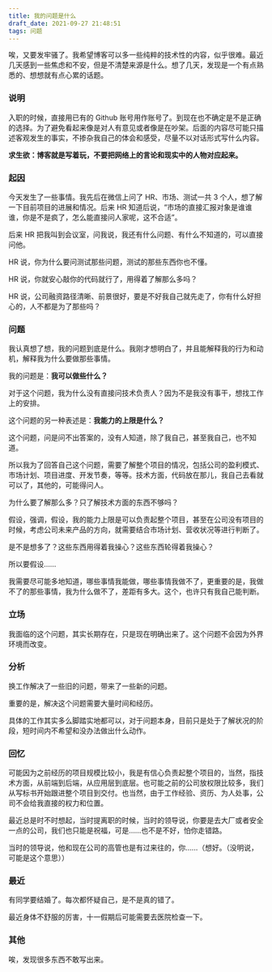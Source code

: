 ```yaml
---
title: 我的问题是什么
draft_date: 2021-09-27 21:48:51
tags: 问题
---
```


唉，又要发牢骚了。我希望博客可以多一些纯粹的技术性的内容，似乎很难。最近几天感到一些焦虑和不安，但是不清楚来源是什么。想了几天，发现是一个有点熟悉的、想想就有点心累的话题。

### 说明

入职的时候，直接用已有的 Github 账号用作账号了。到现在也不确定是不是正确的选择。为了避免看起来像是对人有意见或者像是在吵架。后面的内容尽可能只描述客观发生的事实，不掺杂我自己的体会和感受，尽量不以对话形式写什么内容。

**求生欲：博客就是写着玩，不要把网络上的言论和现实中的人物对应起来。**

### 起因

今天发生了一些事情。我先后在微信上问了 HR、市场、测试一共 3 个人，想了解一下目前项目的进展和情况。后来 HR 知道后说，“市场的直接汇报对象是谁谁谁，你是不是疯了，怎么能直接问人家呢，这不合适”。

后来 HR 把我叫到会议室，问我说，我还有什么问题、有什么不知道的，可以直接问他。

HR 说，你为什么要问测试那些问题，测试的那些东西你也不懂。

HR 说，你就安心敲你的代码就行了，用得着了解那么多吗？

HR 说，公司融资路径清晰、前景很好，要是不好我自己就先走了，你有什么好担心的，人不都是为了那些吗？

### 问题

我认真想了想，我的问题到底是什么。我刚才想明白了，并且能解释我的行为和动机，解释我为什么要做那些事情。

我的问题是：**我可以做些什么？**

对于这个问题，我为什么没有直接问技术负责人？因为不是我没有事干，想找工作上的安排。

这个问题的另一种表述是：**我能力的上限是什么？**

这个问题，问是问不出答案的，没有人知道，除了我自己，甚至我自己，也不知道。

所以我为了回答自己这个问题，需要了解整个项目的情况，包括公司的盈利模式、市场计划、项目进度、开发节奏，等等。技术方面，代码放在那儿，我自己去看就可以了，其他的，可能得问人。

为什么要了解那么多？只了解技术方面的东西不够吗？

假设，强调，假设，我的能力上限是可以负责起整个项目，甚至在公司没有项目的时候，考虑公司未来产品的方向，就需要结合市场计划、营收状况等进行判断了。

是不是想多了？这些东西用得着我操心？这些东西轮得着我操心？

所以要假设……

我需要尽可能多地知道，哪些事情我能做，哪些事情我做不了，更重要的是，我做不了的那些事情，我为什么做不了，差距有多大。这个，也许只有我自己能判断。

### 立场

我面临的这个问题，其实长期存在，只是现在明确出来了。这个问题不会因为外界环境而改变。

### 分析

换工作解决了一些旧的问题，带来了一些新的问题。

重要的是，解决这个问题需要大量时间和经历。

具体的工作其实多么脚踏实地都可以，对于问题本身，目前只是处于了解状况的阶段，短时间内不希望和没办法做出什么动作。

### 回忆

可能因为之前经历的项目规模比较小，我是有信心负责起整个项目的，当然，指技术方面，从前端到后端，从应用层到底层。也可能之前的公司放权限比较多，我们从写标书开始跟进整个项目到交付。也当然，由于工作经验、资历、为人处事，公司不会给我直接的权力和位置。

最近总是时不时想起，当时提离职的时候，当时的领导说，你要是去大厂或者安全一点的公司，我们也只能是祝福，可是……也不是不好，怕你走错路。

当时的领导说，他和现在公司的高管也是有过来往的，你……（想好。（没明说，可能是这个意思））

### 最近

有同学要结婚了。每次都怀疑自己，是不是真的错了。

最近身体不舒服的厉害，十一假期后可能需要去医院检查一下。

### 其他

唉，发现很多东西不敢写出来。
